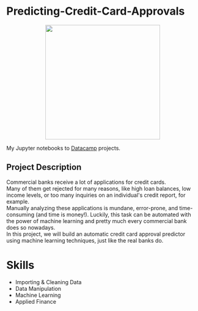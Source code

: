 # Predicting-Credit-Card-Approvals

<p align="center"> 
<img src="https://cdn.datacamp.com/main-app/assets/brand/logos/DataCamp_Horizontal_RGB-d196011f63ebda76dc5c9772425cf9541b8639af842d5e5476ef10f2460ed1e4.png" width="300">
</p>

My Jupyter notebooks to [Datacamp](https://www.datacamp.com/profile/timerlankaiyr) projects.

 
## Project Description
Commercial banks receive a lot of applications for credit cards. </br>
Many of them get rejected for many reasons, like high loan balances, low income levels, or too many inquiries on an individual's credit report, for example.</br> Manually analyzing these applications is mundane, error-prone, and time-consuming (and time is money!). Luckily, this task can be automated with the power of machine learning and pretty much every commercial bank does so nowadays. </br>
In this project, we will build an automatic credit card approval predictor using machine learning techniques, just like the real banks do.

# Skills 
* Importing & Cleaning Data
* Data Manipulation
* Machine Learning
* Applied Finance
